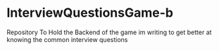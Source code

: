 # InterviewQuestionsGame-b
Repository To Hold the Backend of the game im writing to get better at knowing the common interview questions
